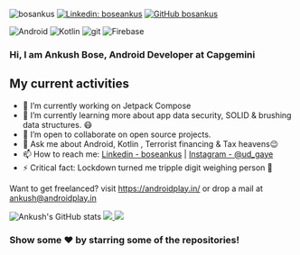 
<img src="https://komarev.com/ghpvc/?username=bosankus&label=Views&color=blue&style=plastic" alt="bosankus" />  [![Linkedin: boseankus](https://img.shields.io/badge/-Ankush-blue?style=flat-square&logo=Linkedin&logoColor=white&link=https://www.linkedin.com/in/boseankus/)](https://www.linkedin.com/in/boseankus/)  [![GitHub bosankus](https://img.shields.io/github/followers/bosankus?label=follow&style=social)](https://github.com/bosankus)

<p>
<img alt="Android" src="https://img.shields.io/badge/-Android-444444?style=flat-square&logo=android&logoColor=dark" />
<img alt="Kotlin" src="https://img.shields.io/badge/-Kotlin-444444?style=flat-square&logo=kotlin&logoColor=dark" />
<img alt="git" src="https://img.shields.io/badge/-Git-F05032?style=flat-square&logo=git&logoColor=white" />
<img alt="Firebase" src="https://img.shields.io/badge/-Firebase-444444?style=flat-square&logo=firebase&logoColor=dark" />
</P>

### Hi, I am Ankush Bose, Android Developer at Capgemini

## My current activities
- 🔭 I’m currently working on Jetpack Compose
- 🌱 I’m currently learning more about app data security, SOLID & brushing data structures.  😷
- 👯 I’m open to collaborate on open source projects.
- 💬 Ask me about Android, Kotlin , Terrorist financing & Tax heavens😉
- 📫 How to reach me: [Linkedin - boseankus](https://www.linkedin.com/in/boseankus) | [Instagram - @ud_gaye](https://www.instagram.com/ud_gaye/)
- ⚡ Critical fact: Lockdown turned me tripple digit weighing person 🤯

Want to get freelanced? visit https://androidplay.in/ or drop a mail at ankush@androidplay.in

![Ankush's GitHub stats](https://github-readme-stats.vercel.app/api?username=bosankus&theme=dark&show_icons=true)
<a href="https://github.com/bosankus">
  <img src="https://github-readme-stats.vercel.app/api/top-langs/?username=bosankus&theme=dark&hide_langs_below=1" />
</a>
<a href="https://github.com/bosankus/Ahead">
 <img src="https://github-readme-stats.vercel.app/api/pin/?username=bosankus&repo=Ahead&theme=dark" />
</a>

### Show some ❤️ by starring some of the repositories!
